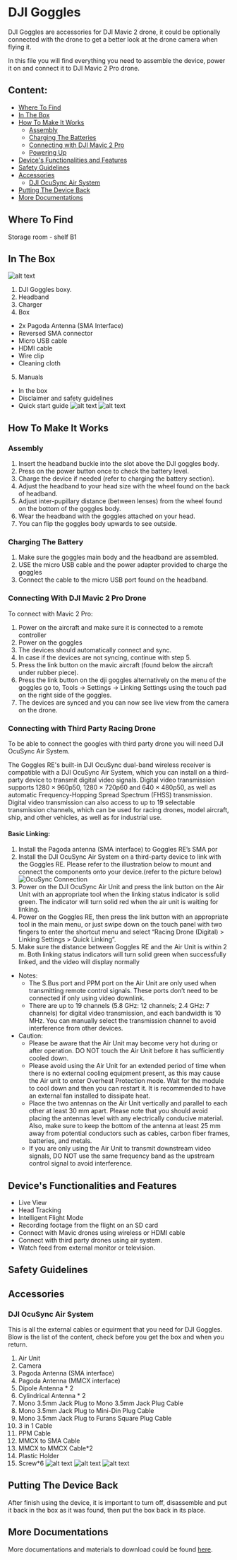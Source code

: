 # DJI Goggles

DJI Goggles are accessories for DJI Mavic 2 drone, it could be optionally connected with the drone to get a better look at the drone camera when flying it.

In this file you will find everything you need to assemble the device, power it on and connect it to DJI Mavic 2 Pro drone.

## Content:

- [Where To Find](#where-to-find)
- [In The Box](#in-the-box)
- [How To Make It Works](#how-to-make-it-works)
  - [Assembly](#assembly)
  - [Charging The Batteries](#charging-the-batteries)
  - [Connecting with DJI Mavic 2 Pro](#connecting-with-dji-mavic-2-pro-drone)
  - [Powering Up](#powering-up)
- [Device's Functionalities and Features](#devices-functionalities-and-features)
- [Safety Guidelines](#safety-guidelines)
- [Accessories](#accessories)
  - [DJI OcuSync Air System](#dji-ocusync-air-system)
- [Putting The Device Back](#putting-the-device-back)
- [More Documentations](more-documentations)


## Where To Find
Storage room - shelf B1


## In The Box

![alt text](images/Details%20in%20DJI%20Goggles%20Box.jpg)
1. DJI Goggles boxy.
2. Headband
3. Charger
4. Box
  + 2x Pagoda Antenna (SMA Interface)
  + Reversed SMA connector
  + Micro USB cable
  + HDMI cable
  + Wire clip
  + Cleaning cloth
5. Manuals
  + In the box
  + Disclaimer and safety guidelines
  + Quick start guide
![alt text](images/Layer%201.jpg)
![alt text](images/Layer%202.jpg)


## How To Make It Works

### Assembly

1. Insert the headband buckle into the slot above the DJI goggles body.
2. Press on the power button once to check the battery level.
3. Charge the device if needed (refer to charging the battery section).
4. Adjust the headband to your head size with the wheel found on the back of headband.
5. Adjust inter-pupillary distance (between lenses) from the wheel found on the bottom of the goggles body.
6. Wear the headband with the goggles attached on your head.
7. You can flip the goggles body upwards to see outside.

### Charging The Battery

1. Make sure the goggles main body and the headband are assembled.
2. USE the micro USB cable and the power adapter provided to charge the goggles
3. Connect the cable to the micro USB port found on the headband.

### Connecting With DJI Mavic 2 Pro Drone

To connect with Mavic 2 Pro:

1. Power on the aircraft and make sure it is connected to a remote controller
2. Power on the goggles
3. The devices should automatically connect and sync.
4. In case if the devices are not syncing, continue with step 5.
5. Press the link button on the mavic aircraft (found below the aircraft under rubber piece).
6. Press the link button on the dji goggles alternatively on the menu of the goggles go to, Tools -> Settings -> Linking Settings using the touch pad on the right side of the goggles.
7. The devices are synced and you can now see live view from the camera on the drone.

### Connecting with Third Party Racing Drone

To be able to connect the googles with third party drone you will need DJI OcuSync Air System.

The  Goggles  RE's  built-in  DJI  OcuSync  dual-band  wireless  receiver  is  compatible  with  a  DJI  OcuSync Air System, which you can install on a third-party device to transmit digital video signals. Digital video transmission supports 1280 × 960p50, 1280 × 720p60 and 640 × 480p50, as well as automatic  Frequency-Hopping  Spread  Spectrum  (FHSS)  transmission.  Digital  video  transmission  can also access to up to 19 selectable transmission channels, which can be used for racing drones, model aircraft, ship, and other vehicles, as well as for industrial use.

#### Basic Linking:
1. Install the Pagoda antenna (SMA interface) to Goggles RE’s SMA por
2. Install  the  DJI  OcuSync  Air  System  on  a  third-party  device  to  link  with  the  Goggles  RE.  Please  refer to the illustration below to mount and connect the components onto your device.(refer to the picture below)
![OcuSync Connection](images/OcuSync-Connection.JPG)
3. Power on the DJI OcuSync Air Unit and press the link button on the Air Unit with an appropriate tool when the linking status indicator is solid green. The indicator will turn solid red when the air unit is waiting for linking.
4. Power on the Goggles RE, then press the link button with an appropriate tool in the main menu, or just swipe down on the touch panel with two fingers to enter the shortcut menu and select “Racing Drone (Digital) > Linking Settings > Quick Linking”.
5. Make sure the distance between Goggles RE and the Air Unit is within 2 m. Both linking status indicators will turn solid green when successfully linked, and the video will display normally

* Notes:
   - The  S.Bus  port  and  PPM  port  on  the  Air  Unit  are  only  used  when  transmitting  remote  control signals. These ports don’t need to be connected if only using video downlink.
   - There are up to 19 channels (5.8 GHz: 12 channels; 2.4 GHz: 7 channels) for digital video transmission,  and  each  bandwidth  is  10  MHz.  You  can  manually  select  the  transmission  channel to avoid interference from other devices.
* Caution:
  - Please be aware that the Air Unit may become very hot during or after operation. DO NOT touch the Air Unit before it has sufficiently cooled down.  
  - Please  avoid  using  the  Air  Unit  for  an  extended  period  of  time  when  there  is  no  external  cooling  equipment  present,  as  this  may  cause  the  Air  unit  to  enter  Overheat  Protection  mode. Wait for the module to cool down and then you can restart it. It is recommended to have an external fan installed to dissipate heat.
  - Place the two antennas on the Air Unit vertically and parallel to each other at least 30 mm apart. Please  note  that  you  should  avoid  placing  the  antennas  level  with  any  electrically  conducive  material.  Also,  make  sure  to  keep  the  bottom  of  the  antenna  at  least  25  mm  away  from  potential  conductors  such  as  cables,  carbon  fiber  frames,  batteries,  and  metals.
  - If you are only using the Air Unit to transmit downstream video signals, DO NOT use the same frequency band as the upstream control signal to avoid interference.

## Device's Functionalities and Features

* Live View
* Head Tracking
* Intelligent Flight Mode
* Recording footage from the flight on an SD card
* Connect with Mavic drones using wireless or HDMI cable
* Connect with third party drones using air system.
* Watch feed from external monitor or television.


## Safety Guidelines

## Accessories
### DJI OcuSync Air System
This is all the external cables or equirment that you need for DJI Goggles. Blow is the list of the content, check before you get the box and when you return.
1. Air Unit
2. Camera
3. Pagoda Antenna (SMA interface)
4. Pagoda Antenna (MMCX interface)
5. Dipole Antenna * 2
6. Cylindrical Antenna * 2
7. Mono 3.5mm Jack Plug to Mono 3.5mm Jack Plug Cable
8. Mono 3.5mm Jack Plug to Mini-Din Plug Cable
9. Mono 3.5mm Jack Plug to Furans Square Plug Cable
10. 3 in 1 Cable
11. PPM Cable
12. MMCX to SMA Cable
13. MMCX to MMCX Cable*2
14. Plastic Holder
15. Screw*6
![alt text](/images/box.jpg)
![alt text](/images/DJI%20OcuSync%20Air%20System%20Box%20content.jpg)
![alt text](/images/detailedContent.png)

## Putting The Device Back

After finish using the device, it is important to turn off, disassemble and put it back in the box as it was found, then put the box back in its place.

## More Documentations

More documentations and materials to download could be found [here](https://www.dji.com/se/dji-goggles/info#downloads).
